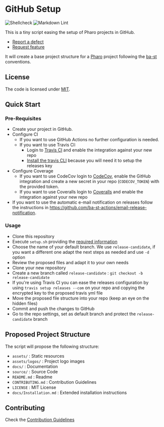 # GitHub Setup

![Shellcheck](https://github.com/ba-st/GitHub-setup/workflows/Shellcheck/badge.svg?branch=master)
![Markdown Lint](https://github.com/ba-st/GitHub-setup/workflows/Markdown%20Lint/badge.svg?branch=master)

This is a tiny script easing the setup of Pharo projects in GitHub.

- [Report a defect](https://github.com/ba-st/GitHub-setup/issues/new?labels=Type%3A+Defect)
- [Request feature](https://github.com/ba-st/GitHub-setup/issues/new?labels=Type%3A+Feature)

It will create a base project structure for a [Pharo](https://pharo.org) project following the [ba-st](https://github.com/ba-st) conventions.

## License

The code is licensed under [MIT](LICENSE).

## Quick Start

### Pre-Requisites

- Create your project in GitHub.
- Configure CI
  - If you want to use GitHub Actions no further configuration is needed.
  - If you want to use Travis CI:
    - Login to [Travis CI](https://travis-ci.com) and enable the integration against your new repo
    - [Install the travis CLI](https://github.com/travis-ci/travis.rb#installation) because you will need it to setup the releases key
- Configure Coverage
  - If you want to use CodeCov login to [CodeCov](https://codecov.io/gh), enable the GitHub integration and create a new secret in your repo (`CODECOV_TOKEN`) with the provided token.
  - If you want to use Coveralls login to [Coveralls](https://coveralls.io) and enable the integration against your new repo
- If you want to use the automatic e-mail notification on releases follow the instructions in https://github.com/ba-st-actions/email-release-notification.

### Usage

- Clone this repository
- Execute `setup.sh` providing the [required information](.usage.sh)
- Choose the name of your default branch. We use `release-candidate`, if you want a different one adapt the next steps as needed and use `-d` option
- Review the proposed files and adapt it to your own needs
- Clone your new repository
- Create a new branch called `release-candidate` : `git checkout -b release-candidate`
- If you're using Travis CI you can ease the releases configuration by using `travis setup releases --com` on your repo and copying the encrypted key to the proposed travis yml file
- Move the proposed file structure into your repo (keep an eye on the hidden files)
- Commit and push the changes to GitHub
- Go to the repo settings, set as default branch and protect the `release-candidate` branch

## Proposed Project Structure

The script will propose the following structure:

- `assets/` : Static resources
- `assets/logos/` : Project logo images
- `docs/` : Documentation
- `source/` : Source Code
- `README.md` : Readme
- `CONTRIBUTING.md` : Contribution Guidelines
- `LICENSE` : MIT License
- `docs/Installation.md` : Extended installation instructions

## Contributing

Check the [Contribution Guidelines](CONTRIBUTING.md)
